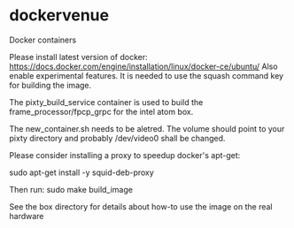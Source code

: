 # dockervenue
Docker containers

Please install latest version of docker:
https://docs.docker.com/engine/installation/linux/docker-ce/ubuntu/
Also enable experimental features. It is needed to use the squash command key for building the image.

The pixty_build_service container is used to build the frame_processor/fpcp_grpc for the intel atom box.

The new_container.sh needs to be aletred.
The volume should point to your pixty directory and probably /dev/video0 shall be changed.

Please consider installing a proxy to speedup docker's apt-get: 

sudo apt-get install -y squid-deb-proxy

Then run: sudo make build_image

See the box directory for details about how-to use the image on the real hardware
